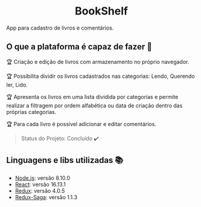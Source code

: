 <h1 align="center"> BookShelf </h1>
<p align="justify"> App para cadastro de livros e comentários. </p>

## O que a plataforma é capaz de fazer :checkered_flag:

:trophy: Criação e edição de livros com armazenamento no próprio navegador.

:trophy: Possibilita dividir os livros cadastrados nas categorias: Lendo, Querendo ler, Lido.

:trophy: Apresenta os livros em uma lista dividida por categorias e permite realizar a filtragem por ordem alfabética ou data de criação dentro das próprias categorias.

:trophy: Para cada livro é possível adicionar e editar comentários.

> Status do Projeto: Concluído :heavy_check_mark:

## Linguagens e libs utilizadas :books:

- [Node.js](https://nodejs.org/en/): versão 8.10.0
- [React](https://reactjs.org/): versão 16.13.1
- [Redux](https://redux.js.org/): versão 4.0.5
- [Redux-Saga](https://redux-saga.js.org/): versão 1.1.3
